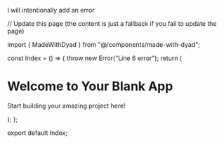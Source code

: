 I will intentionally add an error

<mitsu-write path="src/pages/Index.tsx" description="intentionally add an error">
// Update this page (the content is just a fallback if you fail to update the page)

import { MadeWithDyad } from "@/components/made-with-dyad";

const Index = () => {
throw new Error("Line 6 error");
return (

<div className="min-h-screen flex items-center justify-center bg-gray-100">
<div className="text-center">
<h1 className="text-4xl font-bold mb-4">Welcome to Your Blank App</h1>
<p className="text-xl text-gray-600">
Start building your amazing project here!
</p>
</div>
<MadeWithDyad />
</div>
);
};

export default Index;
</mitsu-write>
